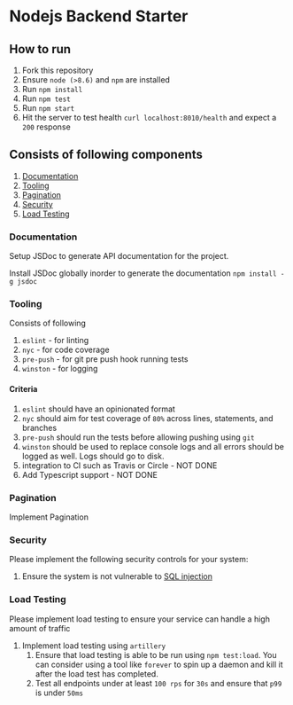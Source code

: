 # Nodejs Backend Starter

## How to run

1. Fork this repository
2. Ensure `node (>8.6)` and `npm` are installed
3. Run `npm install`
4. Run `npm test`
5. Run `npm start`
6. Hit the server to test health `curl localhost:8010/health` and expect a `200` response

## Consists of following components

1. [Documentation](#documentation)
2. [Tooling](#tooling)
3. [Pagination](#implement-pagination)
4. [Security](#security)
5. [Load Testing](#load-testing)

### Documentation

Setup JSDoc to generate API documentation for the project.

Install JSDoc globally inorder to generate the documentation
`npm install -g jsdoc`


### Tooling

Consists of following

1. `eslint` - for linting
2. `nyc` - for code coverage
3. `pre-push` - for git pre push hook running tests
4. `winston` - for logging

#### Criteria

1. `eslint` should have an opinionated format
2. `nyc` should aim for test coverage of `80%` across lines, statements, and branches
3. `pre-push` should run the tests before allowing pushing using `git`
4. `winston` should be used to replace console logs and all errors should be logged as well. Logs should go to disk.
5. integration to CI such as Travis or Circle - NOT DONE
6. Add Typescript support - NOT DONE

### Pagination

Implement Pagination

### Security

Please implement the following security controls for your system:

1. Ensure the system is not vulnerable to [SQL injection](https://www.owasp.org/index.php/SQL_Injection)

### Load Testing

Please implement load testing to ensure your service can handle a high amount of traffic

1. Implement load testing using `artillery`
    1. Ensure that load testing is able to be run using `npm test:load`. You can consider using a tool like `forever` to spin up a daemon and kill it after the load test has completed.
    2. Test all endpoints under at least `100 rps` for `30s` and ensure that `p99` is under `50ms`

